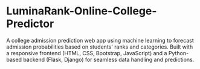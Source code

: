 # LuminaRank-Online-College-Predictor
A college admission prediction web app using machine learning to forecast admission probabilities based on students' ranks and categories. Built with a responsive frontend (HTML, CSS, Bootstrap, JavaScript) and a Python-based backend (Flask, Django) for seamless data handling and predictions.
